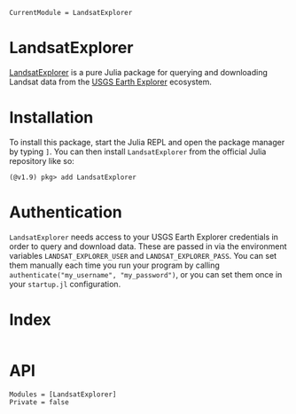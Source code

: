 ```@meta
CurrentModule = LandsatExplorer
```

# LandsatExplorer

[LandsatExplorer](https://github.com/JoshuaBillson/LandsatExplorer.jl) is a pure Julia package for querying and downloading Landsat data from the [USGS Earth Explorer](https://earthexplorer.usgs.gov/) ecosystem.

# Installation

To install this package, start the Julia REPL and open the package manager by typing `]`.
You can then install `LandsatExplorer` from the official Julia repository like so:

```
(@v1.9) pkg> add LandsatExplorer
```

# Authentication

`LandsatExplorer` needs access to your USGS Earth Explorer credentials in order to query and download
data. These are passed in via the environment variables `LANDSAT_EXPLORER_USER` and 
`LANDSAT_EXPLORER_PASS`. You can set them manually each time you run your program by calling 
`authenticate("my_username", "my_password")`, or you can set them once in your `startup.jl` configuration.

# Index

```@index
```

# API

```@autodocs
Modules = [LandsatExplorer]
Private = false
```
